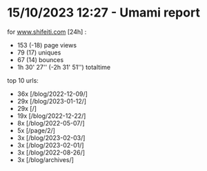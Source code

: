 # 15/10/2023 12:27 - Umami report
for www.shifeiti.com [24h] :

 - 153 (-18) page views
 - 79 (17) uniques
 - 67 (14) bounces
 - 1h 30' 27'' (-2h 31' 51'') totaltime


top 10 urls:
 - 36x [/blog/2022-12-09/]
 - 29x [/blog/2023-01-12/]
 - 29x [/]
 - 19x [/blog/2022-12-22/]
 - 8x [/blog/2022-05-07/]
 - 5x [/page/2/]
 - 3x [/blog/2023-02-03/]
 - 3x [/blog/2023-02-01/]
 - 3x [/blog/2022-08-26/]
 - 3x [/blog/archives/]


